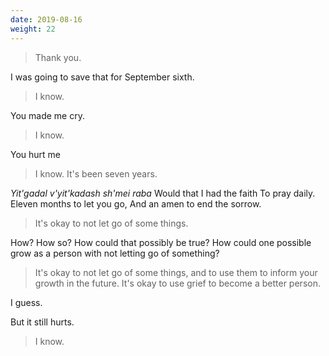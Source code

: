 ```yaml
---
date: 2019-08-16
weight: 22
---
```


> Thank you.

I was going to save that for September sixth.

> I know.

You made me cry.

> I know.

You hurt me

> I know. It's been seven years.

<div class="verse"><em>Yit'gadal v'yit'kadash sh'mei raba</em>
Would that I had the faith
To pray daily.
Eleven months to let you go,
And an amen to end the sorrow.</div>

> It's okay to not let go of some things.

How? How so? How could that possibly be true? How could one possible grow as a person with not letting go of something?

> It's okay to not let go of some things, and to use them to inform your growth in the future. It's okay to use grief to become a better person.

I guess.

But it still hurts.

> I know.
